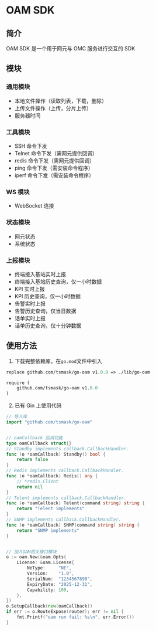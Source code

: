 # OAM SDK

## 简介

OAM SDK 是一个用于网元与 OMC 服务进行交互的 SDK

## 模块

### 通用模块

- 本地文件操作（读取列表，下载，删除）
- 上传文件操作（上传，分片上传）
- 服务器时间

### 工具模块

- SSH 命令下发
- Telnet 命令下发（需网元提供回调）
- redis 命令下发（需网元提供回调）
- ping 命令下发（需安装命令程序）
- iperf 命令下发（需安装命令程序）

### WS 模块

- WebSocket 连接

### 状态模块

- 网元状态
- 系统状态

### 上报模块

- 终端接入基站实时上报
- 终端接入基站历史查询，仅一小时数据
- KPI 实时上报
- KPI 历史查询，仅一小时数据
- 告警实时上报
- 告警历史查询，仅当日数据
- 话单实时上报
- 话单历史查询，仅十分钟数据

## 使用方法

1. 下载完整依赖库，在`go.mod`文件中引入

```mod
replace github.com/tsmask/go-oam v1.0.0 => ./lib/go-oam

require (
	github.com/tsmask/go-oam v1.0.0
)
```

2. 已有 Gin 上使用代码

```go
// 导入库
import "github.com/tsmask/go-oam"


// oamCallback 回调功能
type oamCallback struct{}
// Standby implements callback.CallbackHandler.
func (o *oamCallback) Standby() bool {
	return false
}
// Redis implements callback.CallbackHandler.
func (o *oamCallback) Redis() any {
	// *redis.Client
	return nil
}
// Telent implements callback.CallbackHandler.
func (o *oamCallback) Telent(command string) string {
	return "Telent implements"
}
// SNMP implements callback.CallbackHandler.
func (o *oamCallback) SNMP(command string) string {
	return "SNMP implements"
}


// 加入OAM相关接口模块
o := oam.New(&oam.Opts{
    License: &oam.License{
        NeType:     "NE",
        Version:    "1.0",
        SerialNum:  "1234567890",
        ExpiryDate: "2025-12-31",
        Capability: 100,
    },
})
o.SetupCallback(new(oamCallback))
if err := o.RouteExpose(router); err != nil {
    fmt.Printf("oam run fail: %s\n", err.Error())
}

```

